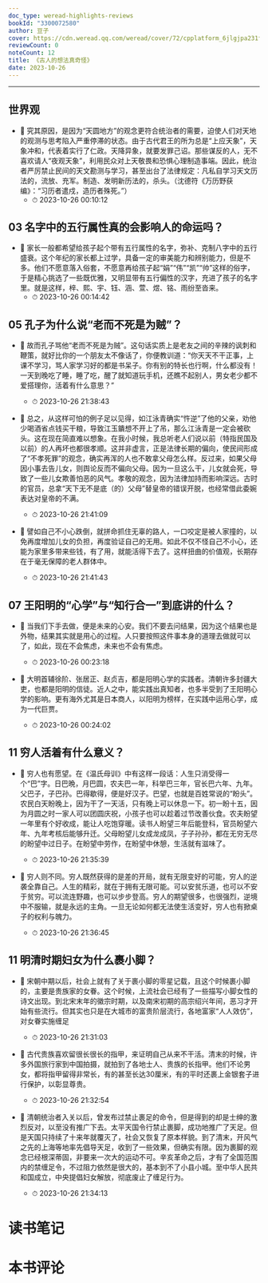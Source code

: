 ```yaml
---
doc_type: weread-highlights-reviews
bookId: "3300072580"
author: 豆子
cover: https://cdn.weread.qq.com/weread/cover/72/cpplatform_6jlgjpa231feszoqqqbukq/t7_cpplatform_6jlgjpa231feszoqqqbukq1695866646.jpg
reviewCount: 0
noteCount: 12
title: 《古人的想法真奇怪》
date: 2023-10-26
---
```


---


## 世界观


- 📌 究其原因，是因为“天圆地方”的观念更符合统治者的需要，迫使人们对天地的观测与思考陷入严重停滞的状态。由于古代君王的所为总是“上应天象”，天象冲和，代表着实行了仁政。天降异象，就要发罪己诏。那些谋反的人，无不喜欢请人“夜观天象”，利用民众对上天敬畏和恐惧心理制造事端。因此，统治者严厉禁止民间的天文勘测与学习，甚至出台了法律规定：凡私自学习天文历法的，流放、充军。制造、发明新历法的，杀头。（沈德符《万历野获编》：“习历者遣戍，造历者殊死。”） 
    - ⏱ 2023-10-26 00:10:12 
## 03 名字中的五行属性真的会影响人的命运吗？


- 📌 家长一般都希望给孩子起个带有五行属性的名字，弥补、克制八字中的五行盛衰。这个年纪的家长都上过学，具备一定的审美能力和辨别能力，但是不多。他们不愿意落入俗套，不愿意再给孩子起“娟”“伟”“凯”“帅”这样的俗字，于是精心挑选了一些既优雅，又明显带有五行偏性的汉字，充进了孩子的名字里。就是这样，梓、熙、宇、钰、涵、萱、煜、铭、雨纷至沓来。 
    - ⏱ 2023-10-26 00:14:42 
## 05 孔子为什么说“老而不死是为贼”？


- 📌 故而孔子骂他“老而不死是为贼”。这句话实质上是老友之间的辛辣的讽刺和鞭策，就好比你的一个朋友太不像话了，你便教训道：“你天天不干正事，上课不学习，骂人家学习好的都是书呆子。你有别的特长也行啊，什么都没有！一天到晚吃了睡，睡了吃，醒了就知道玩手机，还瞧不起别人，男女老少都不爱搭理你，活着有什么意思？” 
    - ⏱ 2023-10-26 21:38:43 

- 📌 总之，从这样可怕的例子足以见得，如江泳青确实“忤逆”了他的父亲，劝他少喝酒省点钱买干粮，导致江玉鐀想不开上了吊，那么江泳青是一定会被砍头。这在现在简直难以想象。在我小时候，我总听老人们说以前（特指民国及以前）的人再坏也都很孝顺。这并非虚言，正是法律长期的偏向，使民间形成了“不孝死罪”的观念，确实再浑的人也不敢拿父母怎么样。反过来，如果父母因小事去告儿女，则舆论反而不偏向父母。因为一旦这么干，儿女就会死，导致了一些儿女欺善怕恶的风气。孝敬的观念，因为法律加持而影响深远。古时的官员，总拿“天下无不是底（的）父母”替皇帝的错误开脱，也经常借此委婉表达对皇帝的不满。 
    - ⏱ 2023-10-26 21:41:09 

- 📌 譬如自己不小心跌倒，就拼命抓住无辜的路人，一口咬定是被人家撞的，以免再度增加儿女的负担，再度验证自己的无用。如此不仅不怪自己不小心，还能为家里多带来些钱，有了用，就能活得下去了。这样扭曲的价值观，长期存在于毫无保障的老人群体中。 
    - ⏱ 2023-10-26 21:41:43 
## 07 王阳明的“心学”与“知行合一”到底讲的什么？


- 📌 当我们下手去做，便是未来的心安。我们不要去问结果，因为这个结果也是外物，结果其实就是用心的过程。人只要按照这件事本身的道理去做就可以了，如此，现在不会焦虑，未来也不会有焦虑。 
    - ⏱ 2023-10-26 00:23:18 

- 📌 大明首辅徐阶、张居正、赵贞吉，都是阳明心学的实践者。清朝许多封疆大吏，也都是阳明的信徒。近人之中，能实践出真知者，也多半受到了王阳明心学的影响。更有海外尤其是日本商人，以阳明为榜样，在实践中运用心学，成为一代巨贾。 
    - ⏱ 2023-10-26 00:24:02 
## 11 穷人活着有什么意义？


- 📌 穷人也有愿望。在《温氏母训》中有这样一段话：人生只消受得一个“巴”字。日巴晩，月巴圆，农夫巴一年，科举巴三年，官长巴六年、九年。父巴子，子巴孙。巴得歇得，便是好汉子。巴望，也就是百姓常说的“盼头”。农民白天盼晚上，因为干了一天活，只有晚上可以休息一下。初一盼十五，因为月圆之时一家人可以团圆庆祝，小孩子也可以趁着过节改善伙食。农夫盼望一年里有个好收成，能让人吃饱穿暖。读书人盼望三年后能登科，官员盼望六年、九年考核后能够升迁。父母盼望儿女成龙成凤，子子孙孙，都在无穷无尽的盼望中过日子。在盼望中劳作，在盼望中休憩，生活就有滋味了。 
    - ⏱ 2023-10-26 21:35:39 

- 📌 穷人则不同。穷人既然获得的是差的开局，就有无限变好的可能，穷人的逆袭全靠自己。人生的精彩，就在于拥有无限可能。可以安贫乐道，也可以不安于贫穷。可以流连野趣，也可以步步登高。穷人的期望很多，也很强烈，逆境中不服输，就是永远的主角。一旦无论如何都无法使生活变好，穷人也有掀桌子的权利与魄力。 
    - ⏱ 2023-10-26 21:36:45 
## 11 明清时期妇女为什么裹小脚？


- 📌 宋朝中期以后，社会上就有了关于裹小脚的零星记载，且这个时候裹小脚的，主要是贵族家的女眷。这个时候，上流社会已经有了一些描写小脚女性的诗文出现。到北宋末年的徽宗时期，以及南宋初期的高宗绍兴年间，恶习才开始有些流行。但其实也只是在大城市的富贵阶层流行，各地富家“人人效仿”，对女眷实施缠足 
    - ⏱ 2023-10-26 21:31:03 

- 📌 古代贵族喜欢留很长很长的指甲，来证明自己从来不干活。清末的时候，许多外国旅行家到中国拍摄，就拍到了各地士人、贵族的长指甲。他们不论男女，都将指甲留得非常长，有的甚至长达30厘米，有的平时还裹上金银套子进行保护，以彰显尊贵。 
    - ⏱ 2023-10-26 21:32:54 

- 📌 清朝统治者入关以后，曾发布过禁止裹足的命令，但是得到的却是士绅的激烈反对，以至没有推广下去。太平天国令行禁止裹脚，成功地推广了天足。但是天国只持续了十来年就覆灭了，社会又恢复了原本样貌。到了清末，开风气之先的上海等地率先倡导天足，收到了一些效果，但确实有限。因为裹脚的观念已经根深蒂固，非要来一次大的运动不可。辛亥革命之后，才有了全国范围内的禁缠足令，不过阻力依然是很大的，基本到不了小县小城。至中华人民共和国成立，中央提倡妇女解放，彻底废止了缠足行为。 
    - ⏱ 2023-10-26 21:34:13 

# 读书笔记


# 本书评论

